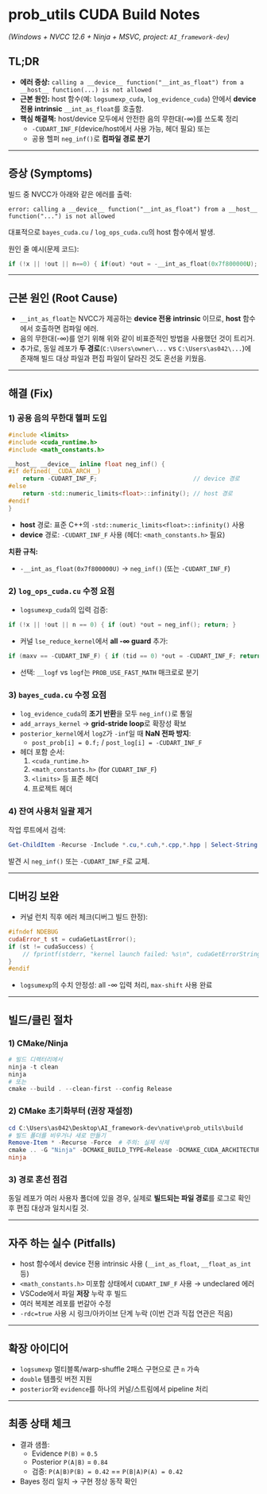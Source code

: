 # prob_utils CUDA Build Notes
*(Windows + NVCC 12.6 + Ninja + MSVC, project: `AI_framework-dev`)*

## TL;DR
- **에러 증상:** `calling a __device__ function("__int_as_float") from a __host__ function(...) is not allowed`  
- **근본 원인:** host 함수(예: `logsumexp_cuda`, `log_evidence_cuda`) 안에서 **device 전용 intrinsic** `__int_as_float`를 호출함.  
- **핵심 해결책:** host/device 모두에서 안전한 음의 무한대(-∞)를 쓰도록 정리  
  - `-CUDART_INF_F`(device/host에서 사용 가능, 헤더 필요) 또는  
  - 공용 헬퍼 `neg_inf()`로 **컴파일 경로 분기**

---

## 증상 (Symptoms)
빌드 중 NVCC가 아래와 같은 에러를 출력:
```
error: calling a __device__ function("__int_as_float") from a __host__ function("...") is not allowed
```
대표적으로 `bayes_cuda.cu` / `log_ops_cuda.cu`의 host 함수에서 발생.

원인 줄 예시(문제 코드):
```cpp
if (!x || !out || n==0) { if(out) *out = -__int_as_float(0x7f800000U); return; }
```

---

## 근본 원인 (Root Cause)
- `__int_as_float`는 NVCC가 제공하는 **device 전용 intrinsic** 이므로, **host** 함수에서 호출하면 컴파일 에러.
- 음의 무한대(-∞)를 얻기 위해 위와 같이 비표준적인 방법을 사용했던 것이 트리거.
- 추가로, 동일 레포가 **두 경로**(`C:\Users\owner\...` vs `C:\Users\as042\...`)에 존재해 빌드 대상 파일과 편집 파일이 달라진 것도 혼선을 키웠음.

---

## 해결 (Fix)
### 1) 공용 음의 무한대 헬퍼 도입
```cpp
#include <limits>
#include <cuda_runtime.h>
#include <math_constants.h>

__host__ __device__ inline float neg_inf() {
#if defined(__CUDA_ARCH__)
    return -CUDART_INF_F;                           // device 경로
#else
    return -std::numeric_limits<float>::infinity(); // host 경로
#endif
}
```
- **host** 경로: 표준 C++의 `-std::numeric_limits<float>::infinity()` 사용
- **device** 경로: `-CUDART_INF_F` 사용 (헤더: `<math_constants.h>` 필요)

**치환 규칙:**  
- `-__int_as_float(0x7f800000U)` → `neg_inf()` (또는 `-CUDART_INF_F`)

### 2) `log_ops_cuda.cu` 수정 요점
- `logsumexp_cuda`의 입력 검증:
```cpp
if (!x || !out || n == 0) { if (out) *out = neg_inf(); return; }
```
- 커널 `lse_reduce_kernel`에서 **all -∞ guard** 추가:
```cpp
if (maxv == -CUDART_INF_F) { if (tid == 0) *out = -CUDART_INF_F; return; }
```
- 선택: `__logf` vs `logf`는 `PROB_USE_FAST_MATH` 매크로로 분기

### 3) `bayes_cuda.cu` 수정 요점
- `log_evidence_cuda`의 **조기 반환**을 모두 `neg_inf()`로 통일
- `add_arrays_kernel` → **grid-stride loop**로 확장성 확보
- `posterior_kernel`에서 `logZ`가 `-inf`일 때 **NaN 전파 방지**:
  - `post_prob[i] = 0.f;` / `post_log[i] = -CUDART_INF_F`
- 헤더 포함 순서:
  1. `<cuda_runtime.h>`
  2. `<math_constants.h>` (for `CUDART_INF_F`)
  3. `<limits>` 등 표준 헤더
  4. 프로젝트 헤더

### 4) 잔여 사용처 일괄 제거
작업 루트에서 검색:
```powershell
Get-ChildItem -Recurse -Include *.cu,*.cuh,*.cpp,*.hpp | Select-String "__int_as_float"
```
발견 시 `neg_inf()` 또는 `-CUDART_INF_F`로 교체.

---

## 디버깅 보완
- 커널 런치 직후 에러 체크(디버그 빌드 한정):
```cpp
#ifndef NDEBUG
cudaError_t st = cudaGetLastError();
if (st != cudaSuccess) {
    // fprintf(stderr, "kernel launch failed: %s\n", cudaGetErrorString(st));
}
#endif
```
- `logsumexp`의 수치 안정성: all -∞ 입력 처리, `max-shift` 사용 완료

---

## 빌드/클린 절차
### 1) CMake/Ninja
```powershell
# 빌드 디렉터리에서
ninja -t clean
ninja
# 또는
cmake --build . --clean-first --config Release
```

### 2) CMake 초기화부터 (권장 재설정)
```powershell
cd C:\Users\as042\Desktop\AI_framework-dev\native\prob_utils\build
# 빌드 폴더를 비우거나 새로 만들기
Remove-Item * -Recurse -Force  # 주의: 실제 삭제
cmake .. -G "Ninja" -DCMAKE_BUILD_TYPE=Release -DCMAKE_CUDA_ARCHITECTURES=86 -DCMAKE_CUDA_STANDARD=17
ninja
```

### 3) 경로 혼선 점검
동일 레포가 여러 사용자 폴더에 있을 경우, 실제로 **빌드되는 파일 경로**를 로그로 확인 후 편집 대상과 일치시킬 것.

---

## 자주 하는 실수 (Pitfalls)
- host 함수에서 device 전용 intrinsic 사용 (`__int_as_float`, `__float_as_int` 등)
- `<math_constants.h>` 미포함 상태에서 `CUDART_INF_F` 사용 → undeclared 에러
- VSCode에서 파일 **저장** 누락 후 빌드
- 여러 복제본 레포를 번갈아 수정
- `-rdc=true` 사용 시 링크/아카이브 단계 누락 (이번 건과 직접 연관은 적음)

---

## 확장 아이디어
- `logsumexp` 멀티블록/warp-shuffle 2패스 구현으로 큰 `n` 가속
- `double` 템플릿 버전 지원
- `posterior`와 `evidence`를 하나의 커널/스트림에서 pipeline 처리

---

## 최종 상태 체크
- 결과 샘플:
  - Evidence `P(B)` = `0.5`
  - Posterior `P(A|B)` = `0.84`
  - 검증: `P(A|B)P(B) = 0.42` == `P(B|A)P(A) = 0.42`
- Bayes 정리 일치 → 구현 정상 동작 확인
